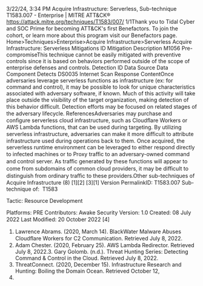 3/22/24, 3:34 PM Acquire Infrastructure: Serverless, Sub-technique T1583.007 - Enterprise | MITRE ATT&CK®
https://attack.mitre.org/techniques/T1583/007/ 1/1Thank you to Tidal Cyber and SOC Prime for becoming ATT&CK's ﬁrst Benefactors. To join the cohort, or learn more about this program visit our
Benefactors page.
Home>Techniques>Enterprise>Acquire Infrastructure>Serverless
Acquire Infrastructure: Serverless
Mitigations
ID Mitigation Description
M1056 Pre-
compromiseThis technique cannot be easily mitigated with preventive controls since it is based on behaviors performed
outside of the scope of enterprise defenses and controls.
Detection
ID Data Source Data Component Detects
DS0035 Internet Scan Response
ContentOnce adversaries leverage serverless functions as infrastructure (ex: for command and
control), it may be possible to look for unique characteristics associated with adversary
software, if known. Much of this activity will take place outside the visibility of the target
organization, making detection of this behavior diﬃcult. Detection efforts may be focused
on related stages of the adversary lifecycle.
ReferencesAdversaries may purchase and conﬁgure serverless cloud infrastructure, such as Cloudﬂare Workers or AWS Lambda functions, that can be
used during targeting. By utilizing serverless infrastructure, adversaries can make it more diﬃcult to attribute infrastructure used during
operations back to them.
Once acquired, the serverless runtime environment can be leveraged to either respond directly to infected machines or to Proxy traﬃc to an
adversary-owned command and control server. As traﬃc generated by these functions will appear to come from subdomains of common
cloud providers, it may be diﬃcult to distinguish from ordinary traﬃc to these providers.Other sub-techniques of Acquire Infrastructure (8)
[1][2]
[3][1]
Version PermalinkID: T1583.007
Sub-technique of:  T1583

Tactic: Resource Development

Platforms: PRE
Contributors: Awake Security
Version: 1.0
Created: 08 July 2022
Last Modiﬁed: 20 October 2022
[4]
1. Lawrence Abrams. (2020, March 14). BlackWater Malware
Abuses Cloudﬂare Workers for C2 Communication. Retrieved
July 8, 2022.
2. Adam Chester. (2020, February 25). AWS Lambda Redirector.
Retrieved July 8, 2022.3. Gary Golomb. (n.d.). Threat Hunting Series: Detecting
Command & Control in the Cloud. Retrieved July 8, 2022.
4. ThreatConnect. (2020, December 15). Infrastructure Research
and Hunting: Boiling the Domain Ocean. Retrieved October 12,
2021.